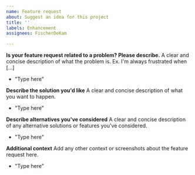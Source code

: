 ```yaml
---
name: Feature request
about: Suggest an idea for this project
title: ''
labels: Enhancement
assignees: FischerDeKam

---
```


**Is your feature request related to a problem? Please describe.**
A clear and concise description of what the problem is. Ex. I'm always frustrated when [...]
- "Type here"

**Describe the solution you'd like**
A clear and concise description of what you want to happen.
- "Type here"

**Describe alternatives you've considered**
A clear and concise description of any alternative solutions or features you've considered.
- "Type here"

**Additional context**
Add any other context or screenshots about the feature request here.
- "Type here"
